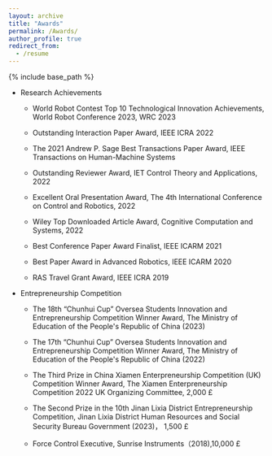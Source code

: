 ```yaml
---
layout: archive
title: "Awards"
permalink: /Awards/
author_profile: true
redirect_from:
  - /resume
---
```


{% include base_path %}


* Research Achievements

    * World Robot Contest Top 10 Technological Innovation Achievements, World Robot Conference 2023, WRC 2023 

    * Outstanding Interaction Paper Award, IEEE ICRA 2022

    * The 2021 Andrew P. Sage Best Transactions Paper Award, IEEE Transactions on Human-Machine Systems

    * Outstanding Reviewer Award, IET Control Theory and Applications, 2022

    * Excellent Oral Presentation Award, The 4th International Conference on Control and Robotics, 2022

    * Wiley Top Downloaded Article Award, Cognitive Computation and Systems, 2022

    * Best Conference Paper Award Finalist, IEEE ICARM 2021

    * Best Paper Award in Advanced Robotics, IEEE ICARM 2020

    * RAS Travel Grant Award, IEEE ICRA 2019

* Entrepreneurship Competition

    * The 18th “Chunhui Cup” Oversea Students Innovation and Entrepreneurship Competition Winner Award, The Ministry of Education of the People's Republic of China (2023)
      
    * The 17th “Chunhui Cup” Oversea Students Innovation and Entrepreneurship Competition Winner Award, The Ministry of Education of the People's Republic of China (2022)

    * The Third Prize in China Xiamen Enterpreneurship Competition (UK) Competition Winner Award, The Xiamen Enterpreneurship Competition 2022 UK Organizing Committee, 2,000 £

    * The Second Prize in the 10th Jinan Lixia District Entrepreneurship Competition, Jinan Lixia District Human Resources and Social Security Bureau Government (2023)， 1,500 £

    * Force Control Executive, Sunrise Instruments（2018),10,000 £
